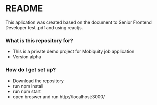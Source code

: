 # README #

This aplication was created based on the document  to 
Senior Frontend Developer test .pdf
and using reactjs.

### What is this repository for? ###

* This is a private demo project for Mobiquity job application  
* Version alpha

### How do I get set up? ###

* Download the repository
* run npm install
* run npm start
* open broswer and run http://localhost:3000/